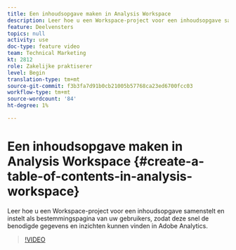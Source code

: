 ```yaml
---
title: Een inhoudsopgave maken in Analysis Workspace
description: Leer hoe u een Workspace-project voor een inhoudsopgave samenstelt en instelt als bestemmingspagina van uw gebruikers, zodat deze snel de benodigde gegevens en inzichten kunnen vinden in Adobe Analytics.
feature: Deelvensters
topics: null
activity: use
doc-type: feature video
team: Technical Marketing
kt: 2812
role: Zakelijke praktiserer
level: Begin
translation-type: tm+mt
source-git-commit: f3b3fa7d91b0cb21005b57768ca23ed6700fcc03
workflow-type: tm+mt
source-wordcount: '84'
ht-degree: 1%

---
```



# Een inhoudsopgave maken in Analysis Workspace {#create-a-table-of-contents-in-analysis-workspace}

Leer hoe u een Workspace-project voor een inhoudsopgave samenstelt en instelt als bestemmingspagina van uw gebruikers, zodat deze snel de benodigde gegevens en inzichten kunnen vinden in Adobe Analytics.

>[!VIDEO](https://video.tv.adobe.com/v/26990/?quality=12)
